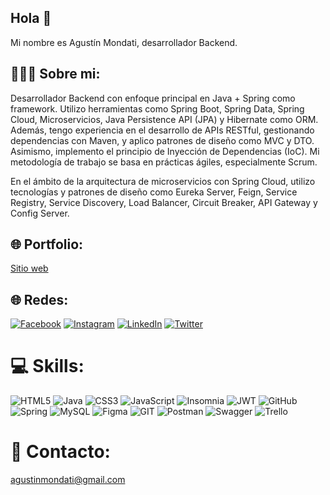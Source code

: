 ## Hola 👋
Mi nombre es Agustín Mondati, desarrollador Backend.

## 🙋🏽‍♂️ Sobre mi:
Desarrollador Backend con enfoque principal en Java + Spring como framework. Utilizo herramientas como Spring Boot, Spring Data, Spring Cloud, Microservicios, Java Persistence API (JPA) y Hibernate como ORM. Además, tengo experiencia en el desarrollo de APIs RESTful, gestionando dependencias con Maven, y aplico patrones de diseño como MVC y DTO. Asimismo, implemento el principio de Inyección de Dependencias (IoC). Mi metodología de trabajo se basa en prácticas ágiles, especialmente Scrum.

En el ámbito de la arquitectura de microservicios con Spring Cloud, utilizo tecnologías y patrones de diseño como Eureka Server, Feign, Service Registry, Service Discovery, Load Balancer, Circuit Breaker, API Gateway y Config Server.

## 🌐 Portfolio:
[Sitio web](https://mondati.github.io/Portfolio/)

## 🌐 Redes:
[![Facebook](https://img.shields.io/badge/Facebook-%231877F2.svg?logo=Facebook&logoColor=white)](https://facebook.com/https://www.facebook.com/agu.mondati) [![Instagram](https://img.shields.io/badge/Instagram-%23E4405F.svg?logo=Instagram&logoColor=white)](https://instagram.com/https://www.instagram.com/agustinmondati/) [![LinkedIn](https://img.shields.io/badge/LinkedIn-%230077B5.svg?logo=linkedin&logoColor=white)](https://linkedin.com/in/https://www.linkedin.com/in/sergio-agustin-mondati/) [![Twitter](https://img.shields.io/badge/Twitter-%231DA1F2.svg?logo=Twitter&logoColor=white)](https://twitter.com/https://twitter.com/agusmondati) 

# 💻 Skills:
![HTML5](https://img.shields.io/badge/html5-%23E34F26.svg?style=for-the-badge&logo=html5&logoColor=white) ![Java](https://img.shields.io/badge/java-%23ED8B00.svg?style=for-the-badge&logo=java&logoColor=white) ![CSS3](https://img.shields.io/badge/css3-%231572B6.svg?style=for-the-badge&logo=css3&logoColor=white) ![JavaScript](https://img.shields.io/badge/javascript-%23323330.svg?style=for-the-badge&logo=javascript&logoColor=%23F7DF1E) ![Insomnia](https://img.shields.io/badge/Insomnia-black?style=for-the-badge&logo=insomnia&logoColor=5849BE) ![JWT](https://img.shields.io/badge/JWT-black?style=for-the-badge&logo=JSON%20web%20tokens) ![GitHub](https://img.shields.io/badge/GitHub-%23121011.svg?style=for-the-badge&logo=github&logoColor=white) ![Spring](https://img.shields.io/badge/spring-%236DB33F.svg?style=for-the-badge&logo=spring&logoColor=white) ![MySQL](https://img.shields.io/badge/mysql-%2300f.svg?style=for-the-badge&logo=mysql&logoColor=white) 	![Figma](https://img.shields.io/badge/figma-%23F24E1E.svg?style=for-the-badge&logo=figma&logoColor=white) ![GIT](https://img.shields.io/badge/Git-fc6d26?style=for-the-badge&logo=git&logoColor=white) ![Postman](https://img.shields.io/badge/Postman-FF6C37?style=for-the-badge&logo=postman&logoColor=white) ![Swagger](https://img.shields.io/badge/-Swagger-%23Clojure?style=for-the-badge&logo=swagger&logoColor=white) ![Trello](https://img.shields.io/badge/Trello-%23026AA7.svg?style=for-the-badge&logo=Trello&logoColor=white)

# 📧 Contacto:
agustinmondati@gmail.com
